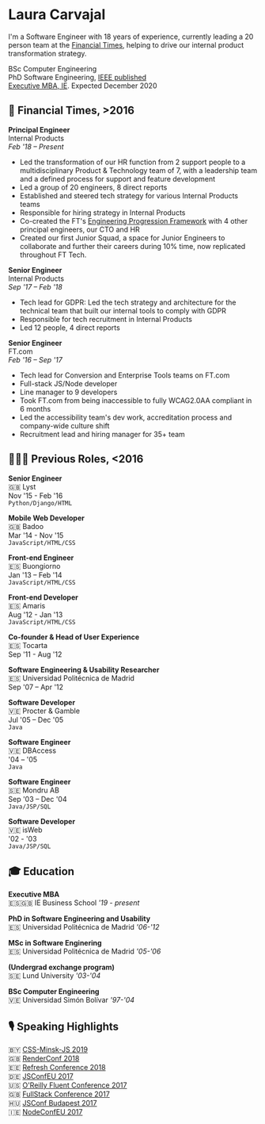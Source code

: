# Laura Carvajal
I'm a Software Engineer with 18 years of experience, currently leading a 20 person team at the [Financial Times](https://www.ft.com), helping to drive our internal product transformation strategy.

BSc Computer Engineering\
PhD Software Engineering, [IEEE published](https://ieeexplore.ieee.org/author/37086623000)\
[Executive MBA, IE](https://www.ie.edu/business-school/programs/mba/executive-mba-en/). Expected December 2020

## 📰 Financial Times, >2016

**Principal Engineer**\
Internal Products\
*Feb '18 – Present*

- Led the transformation of our HR function from 2 support people to a multidisciplinary Product & Technology team of 7, with a leadership team and a defined process for support and feature development
- Led a group of 20 engineers, 8 direct reports
- Established and steered tech strategy for various Internal Products teams
- Responsible for hiring strategy in Internal Products
- Co-created the FT's [Engineering Progression Framework](https://engineering-progression.ft.com/) with 4 other principal engineers, our CTO and HR
- Created our first Junior Squad, a space for Junior Engineers to collaborate and further their careers during 10% time, now replicated throughout FT Tech.

**Senior Engineer**\
Internal Products\
*Sep '17 – Feb '18*

- Tech lead for GDPR: Led the tech strategy and architecture for the technical team that built our internal tools to comply with GDPR
- Responsible for tech recruitment in Internal Products
- Led 12 people, 4 direct reports

**Senior Engineer**\
FT.com\
*Feb '16 – Sep '17*
- Tech lead for Conversion and Enterprise Tools teams on FT.com
- Full-stack JS/Node developer
- Line manager to 9 developers
- Took FT.com from being inaccessible to fully WCAG2.0AA compliant in 6 months
- Led the accessibility team's dev work, accreditation process and company-wide culture shift
- Recruitment lead and hiring manager for 35+ team

## 👩🏻‍💻 Previous Roles, <2016

**Senior Engineer**\
🇬🇧 Lyst\
Nov '15 - Feb '16\
`Python/Django/HTML`

**Mobile Web Developer**\
🇬🇧 Badoo\
Mar '14 - Nov '15\
`JavaScript/HTML/CSS`

**Front-end Engineer**\
🇪🇸 Buongiorno\
Jan '13 – Feb '14\
`JavaScript/HTML/CSS`

**Front-end Developer**\
🇪🇸 Amaris\
Aug '12 - Jan '13\
`JavaScript/HTML/CSS`

**Co-founder & Head of User Experience**\
🇪🇸 Tocarta\
Sep '11 - Aug '12

**Software Engineering & Usability Researcher**\
🇪🇸 Universidad Politécnica de Madrid\
Sep '07 – Apr '12

**Software Developer**\
🇻🇪 Procter & Gamble\
Jul '05 – Dec '05\
`Java`

**Software Engineer**\
🇻🇪 DBAccess\
'04 – '05\
`Java`

**Software Engineer**\
🇸🇪 Mondru AB\
Sep '03 – Dec '04\
`Java/JSP/SQL`

**Software Developer**\
🇻🇪 isWeb\
'02 - '03\
`Java/JSP/SQL`

## 🎓 Education

**Executive MBA**  
🇪🇸🇬🇧 IE Business School *'19 - present*

**PhD in Software Engineering and Usability**  
🇪🇸 Universidad Politécnica de Madrid *'06-'12*

**MSc in Software Enginering**  
🇪🇸 Universidad Politécnica de Madrid *'05-'06*

**(Undergrad exchange program)**  
🇸🇪 Lund University *'03-'04*

**BSc Computer Engineering**  
🇻🇪 Universidad Simón Bolívar *'97-'04*

## 🎙️ Speaking Highlights 
🇧🇾 [CSS-Minsk-JS 2019](https://css-minsk-js.by/speaker/laura-carvajal)\
🇬🇧 [RenderConf 2018](https://2018.render-conf.com/talks)\
🇪🇪 [Refresh Conference 2018](http://refresh.rocks/laura-carvajal)\
🇩🇪 [JSConfEU 2017](https://2017.jsconf.eu/speakers/laura-carvajal-yes-your-site-too-can-and-should-be-accessible-lessons-learned-from-building-ftcom.html)\
🇺🇸 [O'Reilly Fluent Conference 2017](https://conferences.oreilly.com/fluent/fl-ca-2017/public/schedule/detail/58272)\
🇬🇧 [FullStack Conference 2017](https://webcache.googleusercontent.com/search?q=cache:vSkD1LE1figJ:https://skillsmatter.com/skillscasts/10165-yes-your-site-can-be-accessible-lessons-learned-in-building-ft-com+&cd=1&hl=en&ct=clnk&gl=uk)\
🇭🇺 [JSConf Budapest 2017](http://2017.jsconfbp.com/speakers/laura-carvajal/)\
🇮🇪 [NodeConfEU 2017](https://www.youtube.com/watch?v=tGF4-lPTJR0&t=24s)
